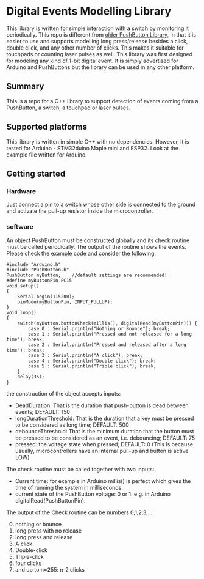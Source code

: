# Digital Events Modelling Library
This library is written for simple interaction with a switch by monitoring it periodically. This repo is different from [older PushButton Library](https://github.com/pololu/pushbutton-arduino), in that it is easier to use and supports modelling long press/release besides a click, double click, and any other number of clicks. This makes it suitable for touchpads or counting laser pulses as well. This library was first designed for modeling any kind of 1-bit digital event. It is simply advertised for Arduino and PushButtons but the library can be used in any other platform.

## Summary
This is a repo for a C++ library to support detection of events coming from a PushButton, a switch, a touchpad or laser pulses.

## Supported platforms
This library is written in simple C++ with no dependencies. However, it is tested for Arduino - STM32duino Maple mini and ESP32.
Look at the example file written for Arduino.

## Getting started

### Hardware
Just connect a pin to a switch whose other side is connected to the ground and activate the pull-up resistor inside the microcontroller.

### software
An object PushButton must be constructed globally and its check routine must be called periodically. The output of the routine shows the events. Please check the example code and consider the following.

```
#include "Arduino.h"
#include "PushButton.h"
PushButton myButton;	//default settings are recommended!
#define myButtonPin PC15
void setup()
{
	Serial.begin(115200);
	pinMode(myButtonPin, INPUT_PULLUP);
}
void loop()
{
	switch(myButton.buttonCheck(millis(), digitalRead(myButtonPin))) {
		case 0 : Serial.println("Nothing or Bounce"); break;
		case 1 : Serial.println("Pressed and not released for a long time"); break;
		case 2 : Serial.println("Pressed and released after a long time"); break;
		case 3 : Serial.println("A click"); break;
		case 4 : Serial.println("Double click"); break;
		case 5 : Serial.println("Triple click"); break;
	}
	delay(35);
}
```

the construction of the object accepts inputs:

* DeadDuration: That is the duration that push-button is dead between events; DEFAULT: 150
* longDurationThreshold: That is the duration that a key must be pressed to be considered as long time; DEFAULT: 500
* debounceThreshold: That is the minimum duration that the button must be pressed to be considered as an event, i.e. debouncing; DEFAULT: 75    
* pressed: the voltage state when pressed; DEFAULT: 0   (This is because usually, microcontrollers have an internal pull-up and button is active LOW)

The check routine must be called together with two inputs:

* Current time: for example in Arduino millis() is perfect which gives the time of running the system in milliseconds.
* current state of the PushButton voltage: 0 or 1. e.g. in Arduino digitalRead(PushButtonPin). 

The output of the Check routine can be numbers 0,1,2,3,...:

0. nothing or bounce
1. long press with no release
2. long press and release
3. A click
4. Double-click
5. Triple-click
6. four clicks
7. and up to n=255: n-2 clicks
